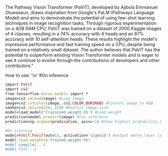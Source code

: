 The Pathway Vision Transformer (PaViT), developed by Ajibola Emmanuel Oluwaseun, draws inspiration from Google's PaLM (Pathways Language Model) and aims to demonstrate the potential of using few-shot learning techniques in image recognition tasks. Through rigorous experimentation on a 4GB RAM CPU, PaViT was trained on a dataset of 2000 Kaggle images of 4 classes, resulting in a 74% accuracy with 4 heads and an 87% accuracy with 10 self-attention heads. These results highlight the model's impressive performance and fast training speed on a CPU, despite being trained on a relatively small dataset. The author believes that PaViT has the potential to outperform existing Vision Transformer models and is eager to see it continue to evolve through the contributions of developers and other contributors."



How to use:
'\n'
#On inference
```ruby
import PaViT 
import cv2
from tensorflow.keras.models import *
image=cv2.imread(image) #Load image
image=cv2.cvtColor(image, cv2.COLOR_BGR2RGB) #Convert image to RGB
imahe=cv2.resize(224, 224) #Deafult image size
model=load_model('trainined_weight.h5') #Load weight
prediction=model.predict(image) #run inference
prediction=np.argmax(predication, axis=-1) #Show highest probability class
```

```ruby
#On training
model=PaViT.PaviT(out=15, activation='sigmoid') #output dense_layer is 15, output activation 15
model.load_weights('trained_weight.h5)
model.compile(...)
model.fit(...)
```


